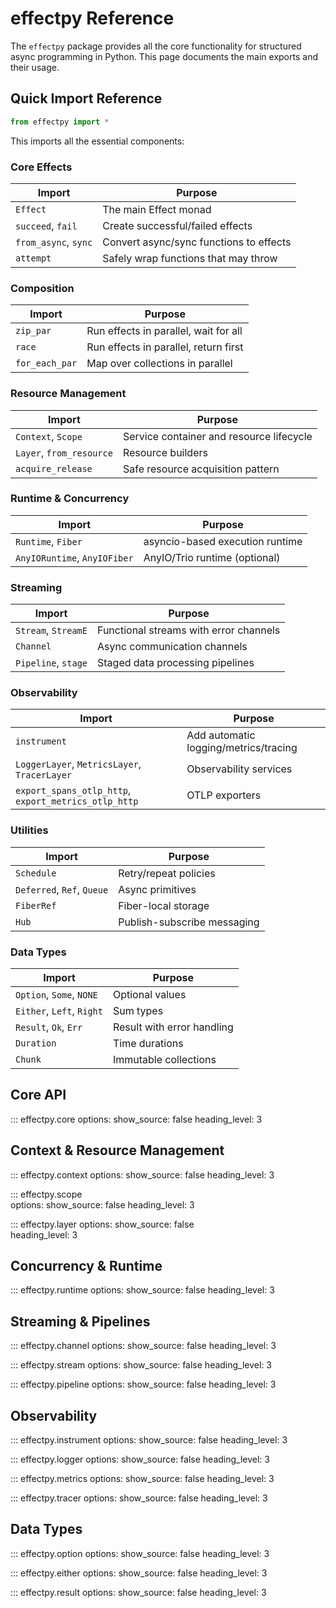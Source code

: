 # effectpy Reference

The `effectpy` package provides all the core functionality for structured async programming in Python. This page documents the main exports and their usage.

## Quick Import Reference

```python
from effectpy import *
```

This imports all the essential components:

### Core Effects

| Import | Purpose |
|--------|---------|
| `Effect` | The main Effect monad |
| `succeed`, `fail` | Create successful/failed effects |
| `from_async`, `sync` | Convert async/sync functions to effects |
| `attempt` | Safely wrap functions that may throw |

### Composition

| Import | Purpose |
|--------|---------|
| `zip_par` | Run effects in parallel, wait for all |
| `race` | Run effects in parallel, return first |
| `for_each_par` | Map over collections in parallel |

### Resource Management

| Import | Purpose |
|--------|---------|
| `Context`, `Scope` | Service container and resource lifecycle |
| `Layer`, `from_resource` | Resource builders |
| `acquire_release` | Safe resource acquisition pattern |

### Runtime & Concurrency

| Import | Purpose |
|--------|---------|
| `Runtime`, `Fiber` | asyncio-based execution runtime |
| `AnyIORuntime`, `AnyIOFiber` | AnyIO/Trio runtime (optional) |

### Streaming

| Import | Purpose |
|--------|---------|  
| `Stream`, `StreamE` | Functional streams with error channels |
| `Channel` | Async communication channels |
| `Pipeline`, `stage` | Staged data processing pipelines |

### Observability

| Import | Purpose |
|--------|---------|
| `instrument` | Add automatic logging/metrics/tracing |
| `LoggerLayer`, `MetricsLayer`, `TracerLayer` | Observability services |
| `export_spans_otlp_http`, `export_metrics_otlp_http` | OTLP exporters |

### Utilities

| Import | Purpose |
|--------|---------|
| `Schedule` | Retry/repeat policies |
| `Deferred`, `Ref`, `Queue` | Async primitives |
| `FiberRef` | Fiber-local storage |
| `Hub` | Publish-subscribe messaging |

### Data Types

| Import | Purpose |
|--------|---------|
| `Option`, `Some`, `NONE` | Optional values |
| `Either`, `Left`, `Right` | Sum types |
| `Result`, `Ok`, `Err` | Result with error handling |
| `Duration` | Time durations |
| `Chunk` | Immutable collections |

## Core API

::: effectpy.core
    options:
      show_source: false
      heading_level: 3
      
## Context & Resource Management

::: effectpy.context
    options:
      show_source: false
      heading_level: 3

::: effectpy.scope  
    options:
      show_source: false
      heading_level: 3

::: effectpy.layer
    options:
      show_source: false  
      heading_level: 3

## Concurrency & Runtime

::: effectpy.runtime
    options:
      show_source: false
      heading_level: 3

## Streaming & Pipelines

::: effectpy.channel
    options:
      show_source: false
      heading_level: 3

::: effectpy.stream
    options:
      show_source: false
      heading_level: 3

::: effectpy.pipeline
    options:
      show_source: false
      heading_level: 3

## Observability

::: effectpy.instrument
    options:
      show_source: false
      heading_level: 3

::: effectpy.logger
    options:
      show_source: false
      heading_level: 3

::: effectpy.metrics
    options:
      show_source: false
      heading_level: 3

::: effectpy.tracer
    options:
      show_source: false
      heading_level: 3

## Data Types

::: effectpy.option
    options:
      show_source: false
      heading_level: 3

::: effectpy.either
    options:
      show_source: false
      heading_level: 3

::: effectpy.result
    options:
      show_source: false
      heading_level: 3

